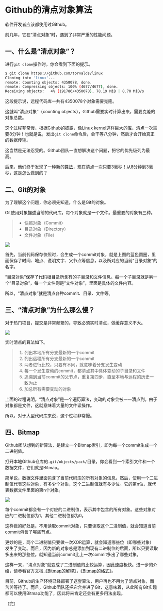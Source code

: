 # Github的清点对象算法

软件开发者应该都使用过Github。

前几年，它在“清点对象”时，遇到了非常严重的性能问题。

## 一、什么是“清点对象”？

进行`git clone`操作时，你会看到下面的提示。

```bash
$ git clone https://github.com/torvalds/linux
Cloning into 'linux'...
remote: Counting objects: 4350078, done.
remote: Compressing objects: 100% (4677/4677), done.
Receiving objects:   4% (191786/4350078), 78.19 MiB | 8.70 MiB/s
```

这段提示说，远程代码库一共有4350078个对象需要克隆。

这就叫“清点对象”（counting objects），Github需要实时计算出来，需要克隆的对象总数。

这个过程非常慢，根据Github的披露，像Linux kernel这样巨大的库，清点一次需要8分钟！也就是说，发出`git clone`命令后，会干等八分钟，然后才会开始真正的数据传输。

这当然是无法忍受的。Github团队一直想解决这个问题，把它的优先级列为最高。

后来，他们终于发现了一种新的[算法](http://githubengineering.com/counting-objects/)，现在清点一次只要3毫秒！从8分钟到3毫秒，这是怎么做到的？

## 二、Git的对象

为了理解这个问题，你必须先知道，什么是Git的对象。

Git使用对象描述当前的代码库。每个对象就是一个文件。最重要的对象有三种。

> - 快照对象（Commit）
> - 目录对象（Directory）
> - 文件对象（File）

![](http://www.ruanyifeng.com/blogimg/asset/2015/bg2015093001.png)

首先，当前代码保存快照时，会生成一个commit对象，就是上图的蓝色圆圈，里面保存了时间、地点、说明文字、父节点等信息，以及所对应的当前“目录对象”的名字。

“目录对象”保存了代码根目录所含有的子目录和文件信息。每一个子目录就是另一个“目录对象”，每一个文件则是“文件对象”，里面是具体的文件内容。

所以，“清点对象”就是清点各种commit、目录、文件等。

## 三、“清点对象”为什么那么慢？

对于热门项目，提交是非常频繁的，导致必须实时清点，做缓存意义不大。

![](http://www.ruanyifeng.com/blogimg/asset/2015/bg2015093002.png)

实时清点的算法如下。

> 1. 列出本地所有分支最新的一个commit
> 2. 列出远程所有分支最新的一个commit
> 3. 两者进行比较，只要有不同，就意味着分支发生变动 
> 4. 每一个发生变动的commit，都清点其中具体变动的子目录和文件
> 5. 追溯到当前commit的父节点，重复第四步，直至本地与远程的历史一致为止
> 6. 加总所有需要变动的对象

上面的过程说明，“清点对象”是一个遍历算法，变动的对象会被一一清点到。由于对象都是文件，这就意味着大量的文件读操作。

所以，对于大型代码库来说，这个过程非常慢。

## 四、Bitmap

Github团队想到的新算法，是建立一个Bitmap索引，即为每一个commit生成一个二进制值。

打开本地Github仓库的`.git/objects/pack/`目录，你会看到一个索引文件和一个数据文件，它们就是Bitmap。

简单说，数据文件里面包含了当前代码库的所有对象的信息。然后，使用一个二进制值代表这些对象，有多少个对象，这个二进制值就有多少位。它的第n位，就代表数据文件里面的第n个对象。

![](http://www.ruanyifeng.com/blogimg/asset/2015/bg2015093003.png)

每个commit都会有一个对应的二进制值，表示其中包含的所有对象。这些对象对应的二进制位都为1，其他二进制位都为0。

这样做的好处是，不用读取commit对象，只要读取这个二进制值，就会知道当前commit包含了哪些节点。

更妙的是，两个二进制值只要做一次XOR运算，就会知道哪些位（即哪些对象）发生了变动。而且，因为新的对象总是添加到现有二进制位的后面，所以只要读取多出来的那些位，就知道当前commit比上一次commit多出了哪些对象。

这样一来，“清点对象”就变成了二进制值的比较运算，因此速度极快。进一步的介绍，请参看官方文档[《Bitmap的解释》](https://github.com/gitster/git/commit/fff4275)，[《Bitmap的格式》](https://github.com/gitster/git/blob/master/Documentation/technical/bitmap-format.txt)。

目前，Github的生产环境已经部署了这套算法，用户再也不用为了清点对象，而苦苦等待了。而且，Github团队还把它合并进了Git，这意味着，从此所有Git实现都可以使用Bitmap功能了，因此将来肯定还会有更多用法出现。

（完）






